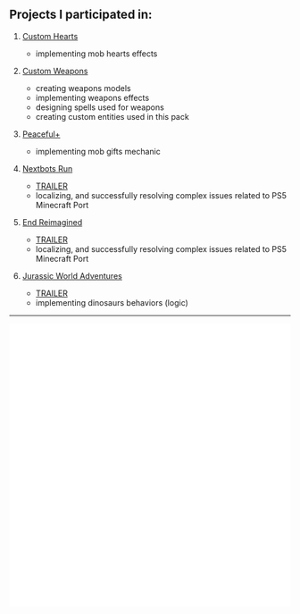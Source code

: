 ## Projects I participated in: ##

1. [Custom Hearts](https://www.minecraft.net/en-us/marketplace/pdp?id=122f5c74-3244-4aa1-ad49-45e82df15a0f)
    - implementing mob hearts effects

2. [Custom Weapons](https://www.minecraft.net/en-us/marketplace/pdp?id=15608f07-cf57-4ec5-ba03-279d8aefebc0)
    - creating weapons models
    - implementing weapons effects
    - designing spells used for weapons
    - creating custom entities used in this pack
  
3. [Peaceful+](https://www.minecraft.net/en-us/marketplace/pdp?id=072d005a-2d1a-481a-90d1-905b85f0bf07)
    - implementing mob gifts mechanic
  
5. [Nextbots Run](https://www.minecraft.net/en-us/marketplace/pdp?id=4d738135-85ec-41c0-ac32-8833c2343986)
    - [TRAILER](https://www.youtube.com/watch?v=0Q6c0CTy9wI)
    - localizing, and successfully resolving complex issues related to PS5 Minecraft Port

6. [End Reimagined](https://www.minecraft.net/en-us/marketplace/pdp?id=a999fcdf-7767-40d7-9ec0-403216885d0e)
    - [TRAILER](https://www.youtube.com/watch?v=paWCrgYuagE)
    - localizing, and successfully resolving complex issues related to PS5 Minecraft Port

7. [Jurassic World Adventures](https://www.minecraft.net/en-us/marketplace/pdp?id=518b5011-bff4-46a1-a7a2-750818f75157)
    - [TRAILER](https://www.youtube.com/watch?v=pf0XCxY00Ew)
    - implementing dinosaurs behaviors (logic)

---



![Metrics](/github-metrics.svg)
